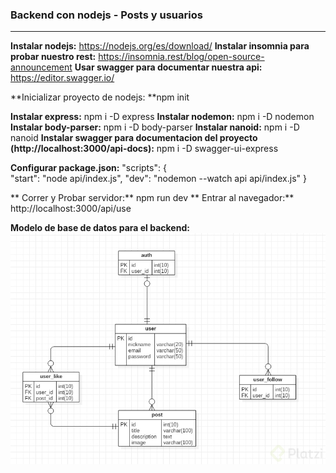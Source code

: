 ### Backend con nodejs - Posts y usuarios

---------------------------


**Instalar nodejs:** https://nodejs.org/es/download/
**Instalar insomnia para probar nuestro rest:** https://insomnia.rest/blog/open-source-announcement
**Usar swagger para documentar nuestra api:** https://editor.swagger.io/

**Inicializar proyecto de nodejs: **npm init 

**Instalar express:** npm i -D express
**Instalar nodemon:** npm i -D nodemon
**Instalar body-parser:** npm i -D body-parser
**Instalar nanoid:** npm i -D nanoid
**Instalar swagger para documentacion del proyecto (http://localhost:3000/api-docs):** 
npm i -D swagger-ui-express

**Configurar package.json:**
"scripts": {    
    "start": "node api/index.js",
    "dev": "nodemon --watch api api/index.js"
  }

**  Correr y Probar servidor:** npm run dev
**  Entrar al navegador:** http://localhost:3000/api/use

**Modelo de base de datos para el backend:**
[![modelo de bd](https://github.com/quvp861205/backendnodejs-posts/blob/master/modelo%20de%20base%20de%20datos.jpg?raw=true "modelo de bd")](https://github.com/quvp861205/backendnodejs-posts/blob/master/modelo%20de%20base%20de%20datos.jpg?raw=true "modelo de bd")